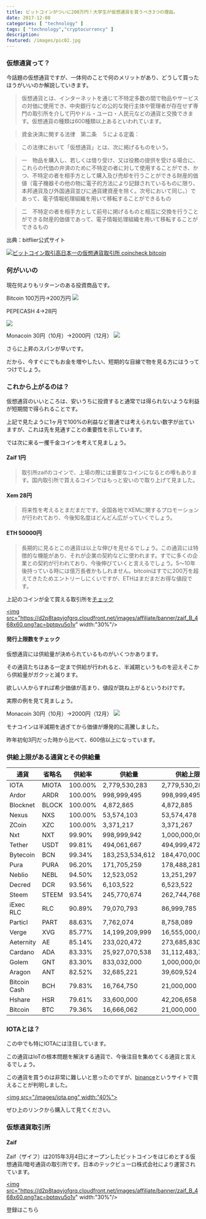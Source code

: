 ```yaml
---
title: ビットコインがついに200万円！大学生が仮想通貨を買うべき3つの理由。
date: 2017-12-08
categories: [ "technology" ]
tags: [ "technology","cryptocurrency" ]
description: 
featured: /images/pic02.jpg
---
```




### 仮想通貨って？


今話題の仮想通貨ですが、一体何のことで何のメリットがあり、どうして買ったほうがいいのか解説していきます。

>仮想通貨とは、インターネットを通じて不特定多数の間で物品やサービスの対価に使用でき、中央銀行などの公的な発行主体や管理者が存在せず専門の取引所を介して円やドル・ユーロ・人民元などの通貨と交換できます。仮想通貨の種類は600種類以上あるといわれています。

>資金決済に関する法律　第二条　５による定義：

>この法律において「仮想通貨」とは、次に掲げるものをいう。

>一　物品を購入し、若しくは借り受け、又は役務の提供を受ける場合に、これらの代価の弁済のために不特定の者に対して使用することができ、かつ、不特定の者を相手方として購入及び売却を行うことができる財産的価値（電子機器その他の物に電子的方法により記録されているものに限り、本邦通貨及び外国通貨並びに通貨建資産を除く。次号において同じ。）であって、電子情報処理組織を用いて移転することができるもの

>二　不特定の者を相手方として前号に掲げるものと相互に交換を行うことができる財産的価値であって、電子情報処理組織を用いて移転することができるもの

出典：bitflier公式サイト


<a href="https://coincheck.com/?c=tsysEEEWmUI" target="_blank"><img src="https://coincheck.com/images/affiliates/04_cc_banner_234x60.png" alt="ビットコイン取引高日本一の仮想通貨取引所 coincheck bitcoin"></a>

### 何がいいの



現在何よりもリターンのある投資商品です。

Bitcoin 100万円→200万円
<img src="/images/bitcoin.png">


PEPECASH 4→28円

<img src="/images/pepecash.png">


Monacoin 30円（10月）→2000円（12月）
<img src="/images/monacoin.png">


さらに上昇のスパンが早いです。


だから、今すぐにでもお金を増やしたい、短期的な目線で物を見る方にはうってつけでしょう。



### これから上がるのは？


仮想通貨のいいところは、安いうちに投資すると通常では得られないような利益が短期間で得られることです。


上記で見たように1ヶ月で100%の利益など普通では考えられない数字が出ていますが、これは先を見通すことの重要性を示しています。


では次に来る一攫千金コインを考えて見ましょう。


#### Zaif 1円
>取引所zaifのコインで、上場の際には重要なコインになるとの噂もあります。国内取引所で買えるコインではもっと安いので取り上げて見ました。

#### Xem 28円
>将来性を考えるとまだまだです。全国各地でXEMに関するプロモーションが行われており、今後知名度はどんどん広がっていくでしょう。

#### ETH 50000円
>長期的に見るとこの通貨は以上な伸びを見せるでしょう。この通貨には特徴的な機能があり、それが企業の契約などに使われます。すでに多くの企業との契約が行われており、今後伸びていくと言えるでしょう。5〜10年後持っている時には億万長者かもしれません。bitcoinはすでに200万を超えてきたためエントリーしにくいですが、ETHはまだまだお得な値段です。




上記のコインが全て買える取引所を<a href="https://zaif.jp?ac=bptqvu5o1v">チェック</a>


<a href="https://zaif.jp?ac=bptqvu5o1v" rel="nofollow"><img src="https://d2p8taqyjofgrq.cloudfront.net/images/affiliate/banner/zaif_B_468x60.png?ac=bptqvu5o1v" width:"30%"/></a>


#### 発行上限数をチェック


仮想通貨には供給量が決められているものがいくつかあります。


その通貨たちはある一定まで供給が行われると、半減期というものを迎えそこから供給量がガクッと減ります。


欲しい人からすれば希少価値が高まり、値段が跳ね上がるというわけです。


実際の例を見て見ましょう。


Monacoin 30円（10月）→2000円（12月）
<img src="/images/monacoin.png">


モナコインは半減期を過ぎてから価値が爆発的に高騰しました。


昨年初旬3円だった時から比べて、600倍以上になっています。


### 供給上限がある通貨とその供給量
 

| 通貨         | 省略名 | 供給率 | 供給量          | 供給上限        | 推定残数              |
|--------------|--------|------------|-----------------|-----------------|---------------|
| IOTA         | MIOTA  | 100.00%    | 2,779,530,283   | 2,779,530,283   | 0             |
| Ardor        | ARDR   | 100.00%    | 998,999,495     | 998,999,495     | 0             |
| Blocknet     | BLOCK  | 100.00%    | 4,872,865       | 4,872,885       | 20            |
| Nexus        | NXS    | 100.00%    | 53,574,103      | 53,574,478      | 375           |
| ZCoin        | XZC    | 100.00%    | 3,371,217       | 3,371,267       | 50            |
| Nxt          | NXT    | 99.90%     | 998,999,942     | 1,000,000,000   | 1,000,058     |
| Tether       | USDT   | 99.81%     | 494,061,667     | 494,999,472     | 937,805       |
| Bytecoin     | BCN    | 99.34%     | 183,253,534,612 | 184,470,000,000 | 1,216,465,388 |
| Pura         | PURA   | 96.20%     | 171,705,259     | 178,488,281     | 6,783,022     |
| Neblio       | NEBL   | 94.50%     | 12,523,052      | 13,251,297      | 728,245       |
| Decred       | DCR    | 93.56%     | 6,103,522       | 6,523,522       | 420,000       |
| Steem        | STEEM  | 93.54%     | 245,770,674     | 262,744,768     | 16,974,094    |
| iExec RLC    | RLC    | 90.89%     | 79,070,793      | 86,999,785      | 7,928,992     |
| Particl      | PART   | 88.63%     | 7,762,074       | 8,758,089       | 996,015       |
| Verge        | XVG    | 85.77%     | 14,199,209,999  | 16,555,000,000  | 2,355,790,001 |
| Aeternity    | AE     | 85.14%     | 233,020,472     | 273,685,830     | 40,665,358    |
| Cardano      | ADA    | 83.33%     | 25,927,070,538  | 31,112,483,745  | 5,185,413,207 |
| Golem        | GNT    | 83.30%     | 833,032,000     | 1,000,000,000   | 166,968,000   |
| Aragon       | ANT    | 82.52%     | 32,685,221      | 39,609,524      | 6,924,303     |
| Bitcoin Cash | BCH    | 79.83%     | 16,764,750      | 21,000,000      | 4,235,250     |
| Hshare       | HSR    | 79.61%     | 33,600,000      | 42,206,658      | 8,606,658     |
| Bitcoin      | BTC    | 79.36%     | 16,666,062      | 21,000,000      | 4,333,938     |



### IOTAとは？


この中でも特にIOTAには注目しています。


この通貨はIoTの根本問題を解決する通貨で、今後注目を集めてくる通貨と言えるでしょう。


この通貨を買うのは非常に難しいと思ったのですが、<a href="https://www.binance.com/?ref=12097611">binance</a>というサイトで買えることが判明しました。


<a href="https://www.binance.com/?ref=12097611"><img src="/images/iota.png" width:"40%"></a>


ぜひ上のリンクから購入して見てください。


### 仮想通貨取引所

#### Zaif 

Zaif（ザイフ）は2015年3月4日にオープンしたビットコインをはじめとする仮想通貨/暗号通貨の取引所です。日本のテックビューロ株式会社により運営されています。

<a href="https://zaif.jp?ac=bptqvu5o1v" rel="nofollow"><img src="https://d2p8taqyjofgrq.cloudfront.net/images/affiliate/banner/zaif_B_468x60.png?ac=bptqvu5o1v" width:"30%"/><p>登録はこちら</p></a>



